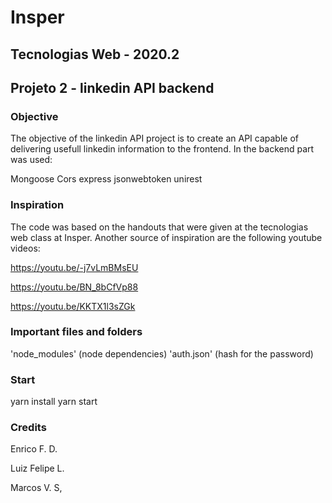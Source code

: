 # Insper

## Tecnologias Web - 2020.2

## Projeto 2 - linkedin API backend

### Objective

The objective of the linkedin API project is to create an API capable of delivering usefull linkedin information to the frontend. In the backend part was used:

Mongoose
Cors
express
jsonwebtoken
unirest

### Inspiration

The code was based on the handouts that were given at the tecnologias web class at Insper. Another source of inspiration are the following youtube videos:

https://youtu.be/-j7vLmBMsEU

https://youtu.be/BN_8bCfVp88

https://youtu.be/KKTX1l3sZGk

### Important files and folders

'node_modules' (node dependencies)
'auth.json' (hash for the password)

### Start

yarn install
yarn start

### Credits

Enrico F. D.

Luiz Felipe L.

Marcos V. S,
